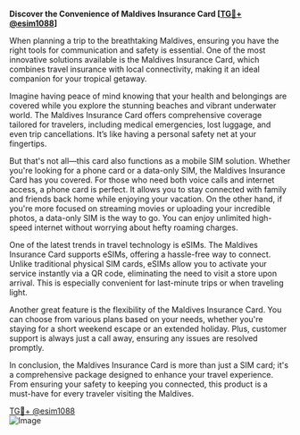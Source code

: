 **Discover the Convenience of Maldives Insurance Card [[TG💪+ @esim1088](https://t.me/s/esim1088)]**

When planning a trip to the breathtaking Maldives, ensuring you have the right tools for communication and safety is essential. One of the most innovative solutions available is the Maldives Insurance Card, which combines travel insurance with local connectivity, making it an ideal companion for your tropical getaway.

Imagine having peace of mind knowing that your health and belongings are covered while you explore the stunning beaches and vibrant underwater world. The Maldives Insurance Card offers comprehensive coverage tailored for travelers, including medical emergencies, lost luggage, and even trip cancellations. It’s like having a personal safety net at your fingertips.

But that's not all—this card also functions as a mobile SIM solution. Whether you're looking for a phone card or a data-only SIM, the Maldives Insurance Card has you covered. For those who need both voice calls and internet access, a phone card is perfect. It allows you to stay connected with family and friends back home while enjoying your vacation. On the other hand, if you're more focused on streaming movies or uploading your incredible photos, a data-only SIM is the way to go. You can enjoy unlimited high-speed internet without worrying about hefty roaming charges.

One of the latest trends in travel technology is eSIMs. The Maldives Insurance Card supports eSIMs, offering a hassle-free way to connect. Unlike traditional physical SIM cards, eSIMs allow you to activate your service instantly via a QR code, eliminating the need to visit a store upon arrival. This is especially convenient for last-minute trips or when traveling light.

Another great feature is the flexibility of the Maldives Insurance Card. You can choose from various plans based on your needs, whether you're staying for a short weekend escape or an extended holiday. Plus, customer support is always just a call away, ensuring any issues are resolved promptly.

In conclusion, the Maldives Insurance Card is more than just a SIM card; it's a comprehensive package designed to enhance your travel experience. From ensuring your safety to keeping you connected, this product is a must-have for every traveler visiting the Maldives. 

[TG💪+ @esim1088](https://t.me/s/esim1088)  
![Image](https://i.postimg.cc/Y0z9fWf4/image.png)